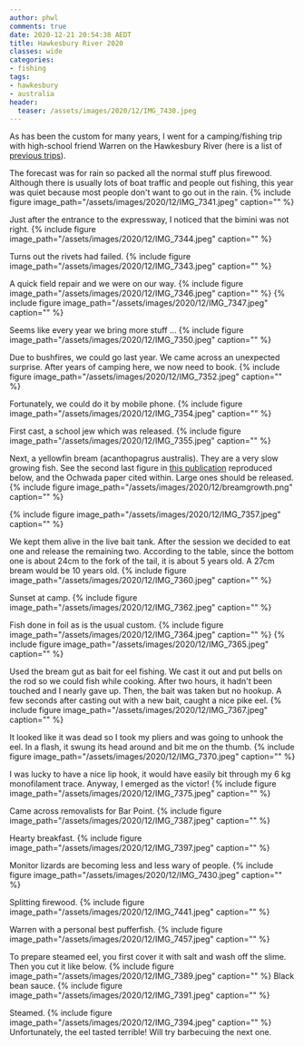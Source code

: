 ```yaml
---
author: phwl
comments: true
date: 2020-12-21 20:54:38 AEDT
title: Hawkesbury River 2020
classes: wide
categories:
- fishing
tags:
- hawkesbury
- australia
header:
  teaser: /assets/images/2020/12/IMG_7430.jpeg
---
```


As has been the custom for many years, I went for a camping/fishing
trip with high-school friend Warren on the Hawkesbury River (here
is a list of [previous trips](http://phwl.org/tags/#hawkesbury)).

<!-- more -->
The forecast was for rain so packed all the normal stuff plus
firewood. Although there is usually lots of boat traffic and 
people out fishing, this year was quiet because most people don't want
to go out in the rain.
{% include figure image_path="/assets/images/2020/12/IMG_7341.jpeg" caption="" %}

Just after the entrance to the expressway, I noticed that the bimini was
not right.
{% include figure image_path="/assets/images/2020/12/IMG_7344.jpeg" caption="" %}

Turns out the rivets had failed.
{% include figure image_path="/assets/images/2020/12/IMG_7343.jpeg" caption="" %}

A quick field repair and we were on our way.
{% include figure image_path="/assets/images/2020/12/IMG_7346.jpeg" caption="" %}
{% include figure image_path="/assets/images/2020/12/IMG_7347.jpeg" caption="" %}

Seems like every year we bring more stuff ...
{% include figure image_path="/assets/images/2020/12/IMG_7350.jpeg" caption="" %}

Due to bushfires, we could go last year. We came across an unexpected surprise. After years of camping here, we now need to book.
{% include figure image_path="/assets/images/2020/12/IMG_7352.jpeg" caption="" %}

Fortunately, we could do it by mobile phone.
{% include figure image_path="/assets/images/2020/12/IMG_7354.jpeg" caption="" %}

First cast, a school jew which was released.
{% include figure image_path="/assets/images/2020/12/IMG_7355.jpeg" caption="" %}

Next, a yellowfin bream (acanthopagrus australis). They are a very slow growing
fish. See the second last figure in [this publication](/assets/images/2020/12/Yellowfin-Bream.pdf) reproduced below, and the Ochwada paper cited within. 
Large ones should be released.
{% include figure image_path="/assets/images/2020/12/breamgrowth.png" caption="" %}

{% include figure image_path="/assets/images/2020/12/IMG_7357.jpeg" caption="" %}

We kept them alive in the live bait tank. After the session we decided to eat one and 
release the remaining two.
According to the table,
since the bottom one is about
24cm to the fork of the tail, it is about 5 years old. A
27cm bream would be 10 years old.
{% include figure image_path="/assets/images/2020/12/IMG_7360.jpeg" caption="" %}

Sunset at camp.
{% include figure image_path="/assets/images/2020/12/IMG_7362.jpeg" caption="" %}

Fish done in foil as is the usual custom.
{% include figure image_path="/assets/images/2020/12/IMG_7364.jpeg" caption="" %}
{% include figure image_path="/assets/images/2020/12/IMG_7365.jpeg" caption="" %}

Used the bream gut as bait for eel fishing. We cast it out and put bells on
the rod so we could fish while cooking. After two hours, it hadn't been touched and I nearly gave up. 
Then, the bait was taken but no hookup. A few seconds after casting out
with a new bait, caught a nice pike eel.
{% include figure image_path="/assets/images/2020/12/IMG_7367.jpeg" caption="" %}

It looked like it was dead so I took my pliers and was going to unhook
the eel. In a flash, it swung its head around and bit me on the thumb.
{% include figure image_path="/assets/images/2020/12/IMG_7370.jpeg" caption="" %}

I was lucky to have a nice lip hook, it would have easily bit through my
6 kg monofilament trace. Anyway, I emerged as the victor!
{% include figure image_path="/assets/images/2020/12/IMG_7375.jpeg" caption="" %}

Came across removalists for Bar Point.
{% include figure image_path="/assets/images/2020/12/IMG_7387.jpeg" caption="" %}

Hearty breakfast.
{% include figure image_path="/assets/images/2020/12/IMG_7397.jpeg" caption="" %}

Monitor lizards are becoming less and less wary of people.
{% include figure image_path="/assets/images/2020/12/IMG_7430.jpeg" caption="" %}

Splitting firewood.
{% include figure image_path="/assets/images/2020/12/IMG_7441.jpeg" caption="" %}

Warren with a personal best pufferfish.
{% include figure image_path="/assets/images/2020/12/IMG_7457.jpeg" caption="" %}

To prepare steamed eel, you first cover it with salt and wash off the slime. Then
you cut it like below.
{% include figure image_path="/assets/images/2020/12/IMG_7389.jpeg" caption="" %}
Black bean sauce.
{% include figure image_path="/assets/images/2020/12/IMG_7391.jpeg" caption="" %}

Steamed.
{% include figure image_path="/assets/images/2020/12/IMG_7394.jpeg" caption="" %}
Unfortunately, the eel tasted terrible! Will try barbecuing the next one.
